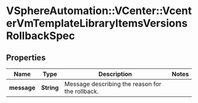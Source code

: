 # VSphereAutomation::VCenter::VcenterVmTemplateLibraryItemsVersionsRollbackSpec

## Properties
Name | Type | Description | Notes
------------ | ------------- | ------------- | -------------
**message** | **String** | Message describing the reason for the rollback. | 


